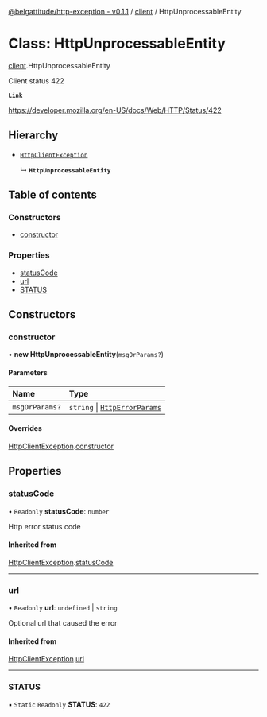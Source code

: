 [@belgattitude/http-exception - v0.1.1](../README.md) / [client](../modules/client.md) / HttpUnprocessableEntity

# Class: HttpUnprocessableEntity

[client](../modules/client.md).HttpUnprocessableEntity

Client status 422

**`Link`**

https://developer.mozilla.org/en-US/docs/Web/HTTP/Status/422

## Hierarchy

- [`HttpClientException`](base.HttpClientException.md)

  ↳ **`HttpUnprocessableEntity`**

## Table of contents

### Constructors

- [constructor](client.HttpUnprocessableEntity.md#constructor)

### Properties

- [statusCode](client.HttpUnprocessableEntity.md#statuscode)
- [url](client.HttpUnprocessableEntity.md#url)
- [STATUS](client.HttpUnprocessableEntity.md#status)

## Constructors

### constructor

• **new HttpUnprocessableEntity**(`msgOrParams?`)

#### Parameters

| Name           | Type                                                                 |
| :------------- | :------------------------------------------------------------------- |
| `msgOrParams?` | `string` \| [`HttpErrorParams`](../modules/types.md#httperrorparams) |

#### Overrides

[HttpClientException](base.HttpClientException.md).[constructor](base.HttpClientException.md#constructor)

## Properties

### statusCode

• `Readonly` **statusCode**: `number`

Http error status code

#### Inherited from

[HttpClientException](base.HttpClientException.md).[statusCode](base.HttpClientException.md#statuscode)

---

### url

• `Readonly` **url**: `undefined` \| `string`

Optional url that caused the error

#### Inherited from

[HttpClientException](base.HttpClientException.md).[url](base.HttpClientException.md#url)

---

### STATUS

▪ `Static` `Readonly` **STATUS**: `422`
